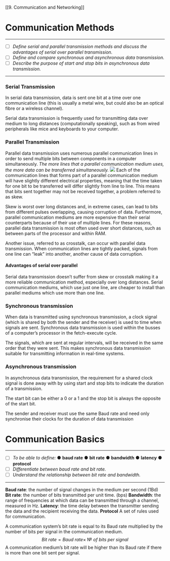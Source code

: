 [[9. Communication and Networking]]
# Communication Methods
---
- [ ] *Define serial and parallel transmission methods and discuss the advantages of serial over parallel transmission.* 
- [ ] *Define and compare synchronous and asynchronous data transmission.* 
- [ ] *Describe the purpose of start and stop bits in asynchronous data transmission.*
---
### Serial Transmission
In serial data transmission, data is sent one bit at a time over one communication line (this is usually a metal wire, but could also be an optical fibre or a wireless channel).

Serial data transmission is frequently used for transmitting data over medium to long distances (computationally speaking), such as from wired peripherals like mice and keyboards to your computer.

### Parallel Transmission
Parallel data transmission uses numerous parallel communication lines in order to send multiple bits between components in a computer simultaneously.
*The more lines that a parallel communication medium uses, the more data can be transferred simultaneously.*
![](https://upload.wikimedia.org/wikipedia/commons/thumb/9/9d/Serial_and_Parallel_Data_Transmission.svg/300px-Serial_and_Parallel_Data_Transmission.svg.png)
Each of the communication lines that forms part of a parallel communication medium will have slightly different electrical properties, meaning that the time taken for one bit to be transferred will differ slightly from line to line. This means that bits sent together may not be received together, a problem referred to as skew.

Skew is worst over long distances and, in extreme cases, can lead to bits from different pulses overlapping, causing corruption of data. Furthermore, parallel communication mediums are more expensive than their serial counterparts because of their use of multiple lines. For these reasons, parallel data transmission is most often used over short distances, such as between parts of the processor and within RAM.

Another issue, referred to as crosstalk, can occur with parallel data transmission. When communication lines are tightly packed, signals from one line can “leak” into another, another cause of data corruption.

#### Advantages of serial over parallel
Serial data transmission doesn’t suffer from skew or crosstalk making it a more reliable communication method, especially over long distances. Serial communication mediums, which use just one line, are cheaper to install than parallel mediums which use more than one line.

### Synchronous transmission
When data is transmitted using synchronous transmission, a clock signal (which is shared by both the sender and the receiver) is used to time when signals are sent. Synchronous data transmission is used within the busses of a computer’s processor in the fetch-execute cycle. 

The signals, which are sent at regular intervals, will be received in the same order that they were sent. This makes synchronous data transmission suitable for transmitting information in real-time systems.

### Asynchronous transmission
In asynchronous data transmission, the requirement for a shared clock signal is done away with by using start and stop bits to indicate the duration of a transmission. 

The start bit can be either a 0​ or a 1​ and the stop bit is always the opposite of the start bit. 

The sender and receiver must use the same Baud rate and need only synchronise their clocks for the duration of data transmission

# Communication Basics
---
- [ ] *To be able to define:* 
	● **baud rate** 
	● **bit rate**
	● **bandwidth** 
	● **latency**
	● **protocol**  
- [ ] *Differentiate between baud rate and bit rate.* 
- [ ] *Understand the relationship between bit rate and bandwidth.*
---
**Baud rate**: the number of signal changes in the medium per second (1Bd)
**Bit rate**: the number of bits transmitted per unit time. (bps)
**Bandwidth**: the range of frequencies at which data can be transmitted through a channel, measured in Hz.
**Latency**: the time delay between the transmitter sending the data and the recipient receiving the data.
**Protocol** A set of rules used for communication.

A communication system’s bit rate is equal to its Baud rate multiplied by the number of bits per signal in the communication medium.
$$Bit \ rate = Baud \ rate \times \ № \ of \ bits \ per \ signal$$
A communication medium’s bit rate will be higher than its Baud rate if there is more than one bit sent per signal.

